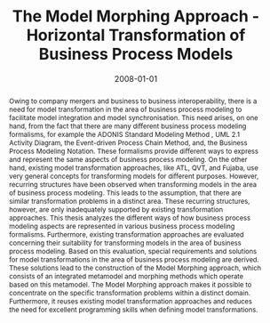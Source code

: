 ---
abstract: Owing to company mergers and business to business interoperability, there
  is a need for model transformation in the area of business process modeling to facilitate
  model integration and model synchronisation. This need arises, on one hand, from
  the fact that there are many different business process modeling formalisms, for
  example the ADONIS Standard Modeling Method , UML 2.1 Activity Diagram, the Event-driven
  Process Chain Method, and, the Business Process Modeling Notation. These formalisms
  provide different ways to express and represent the same aspects of business process
  modeling. On the other hand, existing model transformation approaches, like ATL,
  QVT, and Fujaba, use very general concepts for transforming models for different
  purposes. However, recurring structures have been observed when transforming models
  in the area of business process modeling. This leads to the assumption, that there
  are similar transformation problems in a distinct area. These recurring structures,
  however, are only inadequately supported by existing transformation approaches.  This
  thesis analyzes the different ways of how business process modeling aspects are
  represented in various business process modeling formalisms. Furthermore, existing
  transformation approaches are evaluated concerning their suitability for transforming
  models in the area of business process modeling. Based on this evaluation, special
  requirements and solutions for model transformations in the area of business process
  modeling are derived. These solutions lead to the construction of the Model Morphing
  approach, which consists of an integrated metamodel and morphing methods which operate
  based on this metamodel. The Model Morphing approach makes it possible to concentrate
  on the specific transformation problems within a distinct domain. Furthermore, it
  reuses existing model transformation approaches and reduces the need for excellent
  programming skills when defining model transformations.
authors:
- Marion Murzek
date: '2008-01-01'
featured: false
publication_types:
- '7'
publishDate: '2008-01-01'
title: The Model Morphing Approach - Horizontal Transformation of Business Process
  Models
url_pdf: http://publik.tuwien.ac.at/files/pub-inf_5400.pdf
---